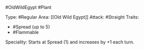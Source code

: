 #OldWildEgypt #Plant 

Type: #Regular 
Area: [[Old Wild Egypt]]
Attack: #Straight
Traits:
- #Spread (up to 5)
- #Flammable

Speciality: Starts at Spread (1) and increases by +1 each turn.